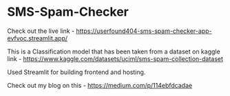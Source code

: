 # SMS-Spam-Checker

Check out the live link - https://userfound404-sms-spam-checker-app-evfvoc.streamlit.app/

This is a Classification model that has been taken from a dataset on kaggle
link - https://www.kaggle.com/datasets/uciml/sms-spam-collection-dataset

Used Streamlit for building frontend and hosting.

Check out my blog on this - https://medium.com/p/114ebfdcadae
